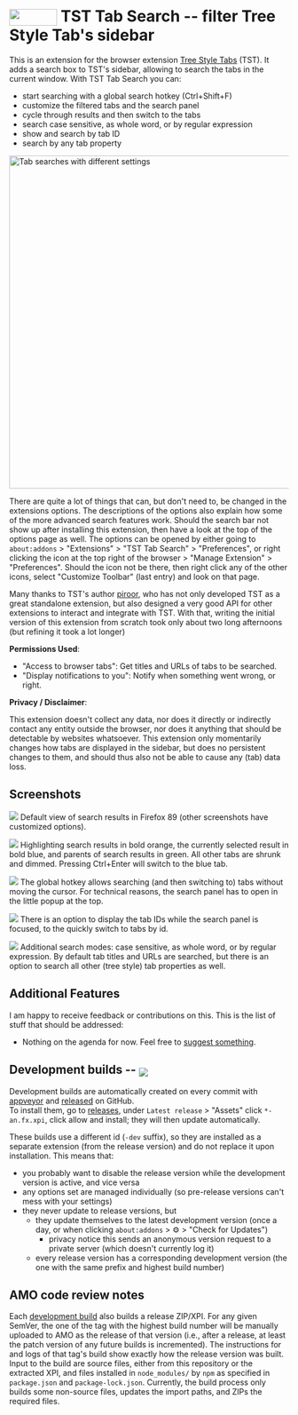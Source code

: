 
# <sub><a href="https://addons.mozilla.org/firefox/addon/tst-search/"><img src="./resources/get-ff-ext.png" width="86" height="30"></a></sub> TST Tab Search -- filter Tree Style Tab's sidebar

<!-- AMO short description:
Search for or filter the Tabs in TST's sidebar, and quickly find and activate them.
-->

<!-- AMO long description: (AMO keeps line breaks, and supports a few HTML tags. Copy from here till the first MarkDown heading, but do remove the image tags.) -->

This is an extension for the browser extension <a href="https://github.com/piroor/treestyletab#readme">Tree Style Tabs</a> (TST). It adds a search box to TST's sidebar, allowing to search the tabs in the current window. With TST Tab Search you can: <ul>
    <li> start searching with a global search hotkey (Ctrl+Shift+F) </li>
    <li> customize the filtered tabs and the search panel </li>
    <li> cycle through results and then switch to the tabs </li>
    <li> search case sensitive, as whole word, or by regular expression </li>
    <li> show and search by tab ID </li>
    <li> search by any tab property </li>
</ul>

<img alt="Tab searches with different settings" src="./resources/screenshot-merged.png" width="600px"> <!-- remove this for AMO -->
<!-- Left to right: global search hotkey, customized filters, and search by tab ID. -->

There are quite a lot of things that can, but don't need to, be changed in the extensions options. The descriptions of the options also explain how some of the more advanced search features work.
Should the search bar not show up after installing this extension, then have a look at the top of the options page as well.
The options can be opened by either going to `about:addons` > "Extensions" > "TST Tab Search" > "Preferences", or right clicking the icon at the top right of the browser > "Manage Extension" > "Preferences". Should the icon not be there, then right click any of the other icons, select "Customize Toolbar" (last entry) and look on that page.

Many thanks to TST's author <a href="https://github.com/piroor">piroor</a>, who has not only developed TST as a great standalone extension, but also designed a very good API for other extensions to interact and integrate with TST. With that, writing the initial version of this extension from scratch took only about two long afternoons (but refining it took a lot longer)

<b>Permissions Used</b>: <ul>
    <li> "Access to browser tabs": Get titles and URLs of tabs to be searched. </li>
    <li> "Display notifications to you": Notify when something went wrong, or right. </li>
</ul>

<b>Privacy / Disclaimer</b>: <ul><!--break--></ul>
This extension doesn't collect any data, nor does it directly or indirectly contact any entity outside the browser, nor does it anything that should be detectable by websites whatsoever.
This extension only momentarily changes how tabs are displayed in the sidebar, but does no persistent changes to them, and should thus also not be able to cause any (tab) data loss.


## Screenshots

![](./resources/screenshot-default.png)
Default view of search results in Firefox 89 (other screenshots have customized options).

![](./resources/screenshot-visuals.png)
Highlighting search results in bold orange, the currently selected result in bold blue, and parents of search results in green.
All other tabs are shrunk and dimmed.
Pressing Ctrl+Enter will switch to the blue tab.

![](./resources/screenshot-global.png)
The global hotkey allows searching (and then switching to) tabs without moving the cursor. For technical reasons, the search panel has to open in the little popup at the top.

![](./resources/screenshot-by-id.png)
There is an option to display the tab IDs while the search panel is focused, to the quickly switch to tabs by id.

![](./resources/screenshot-modes.png)
Additional search modes: case sensitive, as whole word, or by regular expression.
By default tab titles and URLs are searched, but there is an option to search all other (tree style) tab properties as well.


## Additional Features

I am happy to receive feedback or contributions on this. This is the list of stuff that should be addressed:

* Nothing on the agenda for now. Feel free to [suggest something](https://github.com/NiklasGollenstede/tst-search/issues).


## Development builds -- <sub>[![](https://ci.appveyor.com/api/projects/status/github/NiklasGollenstede/tst-search?svg=true)](https://ci.appveyor.com/project/NiklasGollenstede/tst-search)</sub>

Development builds are automatically created on every commit with [appveyor](https://ci.appveyor.com/project/NiklasGollenstede/tst-search/history) and [released](https://github.com/NiklasGollenstede/tst-search/releases) on GitHub.\
To install them, go to [releases](https://github.com/NiklasGollenstede/tst-search/releases), under `Latest release` > "Assets" click `*-an.fx.xpi`, click allow and install; they will then update automatically.

These builds use a different id (`-dev` suffix), so they are installed as a separate extension (from the release version) and do not replace it upon installation. This means that:
 * you probably want to disable the release version while the development version is active, and vice versa
 * any options set are managed individually (so pre-release versions can't mess with your settings)
 * they never update to release versions, but
    * they update themselves to the latest development version (once a day, or when clicking `about:addons` > ⚙ > "Check for Updates")
        * privacy notice this sends an anonymous version request to a private server (which doesn't currently log it)
    * every release version has a corresponding development version (the one with the same prefix and highest build number)


##  AMO code review notes

Each [development build](#development-builds) also builds a release ZIP/XPI. For any given SemVer, the one of the tag with the highest build number will be manually uploaded to AMO as the release of that version (i.e., after a release, at least the patch version of any future builds is incremented).
The instructions for and logs of that tag's build show exactly how the release version was built.
Input to the build are source files, either from this repository or the extracted XPI, and files installed in `node_modules/` by `npm` as specified in `package.json` and `package-lock.json`.
Currently, the build process only builds some non-source files, updates the import paths, and ZIPs the required files.
